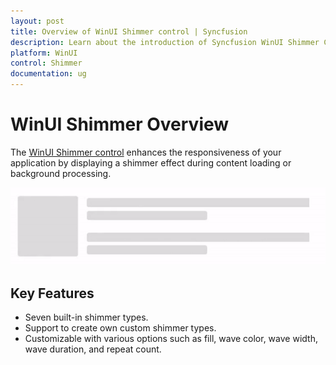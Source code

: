 ```yaml
---
layout: post
title: Overview of WinUI Shimmer control | Syncfusion
description: Learn about the introduction of Syncfusion WinUI Shimmer Control (SfShimmer) with essential features and more.
platform: WinUI
control: Shimmer
documentation: ug
---
```


# WinUI Shimmer Overview

The [WinUI Shimmer control](https://www.syncfusion.com/winui-controls/shimmer) enhances the responsiveness of your application by displaying a shimmer effect during content loading or background processing.

![WinUI Shimmer control overview](Shimmer_Images/winui_shimmer_overview.gif)

## Key Features

* Seven built-in shimmer types.
* Support to create own custom shimmer types.
* Customizable with various options such as fill, wave color, wave width, wave duration, and repeat count.
